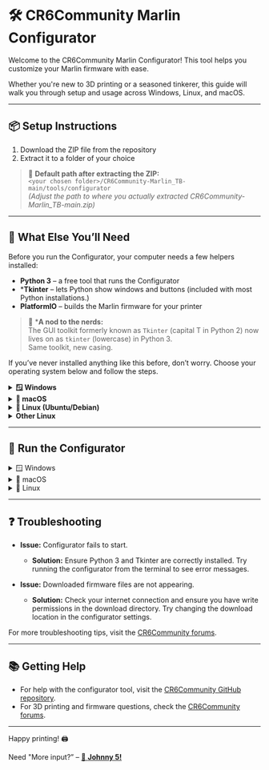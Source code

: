 # 🛠️ CR6Community Marlin Configurator

Welcome to the CR6Community Marlin Configurator! This tool helps you customize your Marlin firmware with ease.  

Whether you're new to 3D printing or a seasoned tinkerer, this guide will walk you through setup and usage across Windows, Linux, and macOS.

---

## 📦 Setup Instructions

1. Download the ZIP file from the repository
2. Extract it to a folder of your choice

> 📁 **Default path after extracting the ZIP:**  
> `<your chosen folder>/CR6Community-Marlin_TB-main/tools/configurator`  
> *(Adjust the path to where you actually extracted CR6Community-Marlin_TB-main.zip)*

---
## 🧰 What Else You’ll Need
Before you run the Configurator, your computer needs a few helpers installed:
- **Python 3** – a free tool that runs the Configurator
- ***Tkinter** – lets Python show windows and buttons (included with most Python installations.)
- **PlatformIO** – builds the Marlin firmware for your printer
> 🧠 ***A nod to the nerds:**  
> The GUI toolkit formerly known as `Tkinter` (capital T in Python 2) now lives on as `tkinter` (lowercase) in Python 3.  
> Same toolkit, new casing.

If you’ve never installed anything like this before, don’t worry. Choose your operating system below and follow the steps.


<details>
<summary><strong>🪟 Windows</strong></summary>

## 1. Install Python and Tkinter
### Step-by-step Instructions
1. Download Python 3 from the [official website](https://www.python.org/downloads/).
2. Run the installer.  **Important:** On the first screen, check the box that says "Add Python to PATH".
3. Proceed with the installation. On the "Optional Features" screen, ensure that "tcl/tk and IDLE" is selected (this installs Tkinter).
4. After installation, open the Command Prompt (Windows+R, type cmd) and type this into the Command window:
   ```sh
   python --version
   ```
   You should see a confirmation appear in the Command Window showing the version of python that is now installed.

   Now type:
   ```sh
   python -m tkinter
   ```
   If a small window appears, Tkinter is working. If you get an error, rerun the installer and make sure "tcl/tk and IDLE" is checked.

### Troubleshooting
- If you see `ImportError: No module named '_tkinter'`, rerun the Python installer and select "Modify", then ensure "tcl/tk and IDLE" is checked.
- If `python` is not recognized, you may need to add Python to your PATH manually or use `py` instead of `python`.

## 2. Install PlatformIO

PlatformIO is required to build Marlin firmware from source. You can install it either as a Python package (for command-line use) or as a Visual Studio Code extension.

### Step-by-step Instructions
1. Open the Command Prompt (Windows+R, type `cmd`, press Enter).
2. Install PlatformIO globally:
   ```sh
   python -m pip install --user platformio
   ```
3. After installation, check that PlatformIO is available, by typing this into the Command Window:
   ```sh
   platformio --version
   ```
   You should see the version number printed in the Command Window. 
   
### Troubleshooting   
   If you get an error like 'platformio is not recognized', platformio may not yet be in the path.  Close and reopen your Command Prompt, or log out and back in, and retry.

</details>

<details>
<summary><strong>🍏 macOS</strong></summary>

## 1. Install Python and Tkinter
### Step-by-step Instructions
1. Open Terminal.
2. Check your Python version:
   ```sh
   python3 --version
   python3 -m tkinter
   ```
   If a small window appears, Tkinter is working. If not, install Python 3 from [python.org](https://www.python.org/downloads/).
3. If you use Homebrew, you can also install Python 3 with:
   ```sh
   brew install python3
   ```
### Troubleshooting
- If you see `ModuleNotFoundError: No module named 'tkinter'`, try reinstalling Python from python.org, as some Homebrew builds may lack Tkinter.

## 2. Install PlatformIO

PlatformIO is required to build Marlin firmware from source. 
You can install it as a Python package.

### Step-by-step Instructions

1. Open Terminal (`Cmd + Space`, type `Terminal`, press Enter).
2. Install PlatformIO using pip:
   ```sh
   python3 -m pip install --user platformio
   ```
   If you're using Homebrew Python, you may need to use pip3 directly:
   ```sh
   pip3 install --user platformio
   ```
   After installation, verify PlatformIO is available:
   ```sh
   platformio --version
   ```
   You should see the version number printed in the Terminal.

### Troubleshooting

If you get an error like 'platformio' command not found, it may not be in your shell’s PATH yet.
Close and reopen Terminal, or restart your computer.

If the issue persists, try running PlatformIO directly from its install location:
```sh
~/.local/bin/platformio --version
```
To permanently fix the PATH, add this line to your shell profile (~/.zprofile, ~/.bash_profile, or ~/.zshrc depending on your shell):
```sh
export PATH="$HOME/.local/bin:$PATH"
```
Then restart Terminal for the change to take effect.

</details>

<details>
<summary><strong>🐧 Linux (Ubuntu/Debian)</strong></summary>

## 1. Install Python and Tkinter
### Step-by-step Instructions
1. Open Terminal.
2. Update your package list:
   ```sh
   sudo apt update
   ```
3. Install Python 3 and Tkinter:
   ```sh
   sudo apt install python3 python3-tk
   ```
4. Check installation:
   ```sh
   python3 --version
   python3 -m tkinter
   ```
   If a small window appears, Tkinter is working.

### Troubleshooting
- If you see `ModuleNotFoundError: No module named 'tkinter'`, make sure you installed `python3-tk`.
- On other distributions, the package name may be `tk` or `tkinter`.

## 2. Install PlatformIO

PlatformIO is required to build Marlin firmware from source. You can install it either as a Python package (for command-line use) or as a Visual Studio Code extension.

### Step-by-step Instructions
1. Open the Command Prompt (Windows+R, type `cmd`, press Enter).
2. Install PlatformIO globally:
   ```sh
   python -m pip install --user platformio
   ```
3. After installation, check that PlatformIO is available, by typing this into the Command Window:
   ```sh
   platformio --version
   ```
   You should see the version number printed. If you get an error, close and reopen your Command Prompt, or log out and back in.

## Troubleshooting
If you get an error like 'platformio: command not found', it may not be in your shell’s PATH yet.
- Restart your terminal session — sometimes the PATH update takes effect only after logging out or reopening the terminal.
- Try running PlatformIO directly from its install location:
```sh
~/.local/bin/platformio --version
```
Add PlatformIO to your PATH manually by editing your shell profile. Depending on your shell, open one of the following files:

~/.bashrc (for Bash)

~/.zshrc (for Zsh)

~/.profile (for general login shells)

Then add this line at the end:
```sh
export PATH="$HOME/.local/bin:$PATH"
```
Apply the changes by running:
```sh
source ~/.bashrc
```
(or the appropriate file for your shell)

After that, retry:
```sh
platformio --version
```
You should see the version number printed. If not, double-check the installation path and shell configuration.

</details>

<details>
<summary><strong>Other Linux</strong></summary>

- Use your package manager to install Python 3 and Tkinter. For example, on Fedora:
  ```sh
  sudo dnf install python3 python3-tkinter
  ```
- On Arch Linux:
  ```sh
  sudo pacman -S python tk
  ```
- Always check with:
  ```sh
  python3 -m tkinter
  ```
### Troubleshooting

Rather than try to document precise instructions for troubleshooting installation on other multiple other Linux distros, I will leave you with these wisdoms and my best wishes:

🐧 Platform-Specific Considerations

1. Package Manager Differences

Ubuntu/Debian: Uses apt for installing dependencies.

Fedora/RHEL: Uses dnf or yum.

Arch Linux: Uses pacman.

If PlatformIO or Python dependencies were installed via a package manager, the install location might differ.

2. Shell Defaults

Ubuntu typically defaults to bash, while newer distros (like Fedora or Arch) may default to zsh or fish.

That affects which profile file you need to edit (.bashrc, .zshrc, etc.).

3. User Directory Structure

Some distros use different conventions for where user-installed binaries go. While ~/.local/bin is common, others might use:

~/bin

/usr/local/bin

Or even custom paths set by the user or system policies.

4. SELinux or AppArmor Restrictions

On Fedora or RHEL, SELinux might block execution from certain directories unless explicitly allowed.

Ubuntu uses AppArmor, which can also restrict access depending on the profile.

5. Systemd vs. Init

If you're automating PlatformIO tasks or launching services, the init system (e.g., systemd vs. SysVinit) might affect how you configure those.

</details>

---

## 🚀 Run the Configurator

<details>
<summary>🪟 Windows</summary>

**🟢 Option 1: Using the Terminal**

1. Press `Windows + R`, type `cmd`, and press Enter  
2. In the terminal window, type:
   ```sh
   cd "<your chosen folder>\CR6Community-Marlin_TB-main\tools\configurator"
   python -m configurator.py
   ```
3. Follow the on-screen instructions to select your firmware version and configuration options.
4. Once configured, download the customized firmware files.

**🟢 Option 2: Using the File Explorer**

1. Open File Explorer and navigate to the configurator folder:
   `<your chosen folder>\CR6Community-Marlin_TB-main\tools\configurator`
2. Double-click on `configurator.py` to run the tool.
3. Follow the on-screen instructions to select your firmware version and configuration options.
4. Once configured, download the customized firmware files.

</details>

<details>
<summary>🍏 macOS</summary>

**🟢 Option 1: Using the Terminal**

1. Open the Terminal application.
2. In the terminal window, type:
   ```sh
   cd "<your chosen folder>/CR6Community-Marlin_TB-main/tools/configurator"
   python3 -m configurator.py
   ```
3. Follow the on-screen instructions to select your firmware version and configuration options.
4. Once configured, download the customized firmware files.

**🟢 Option 2: Using the Finder**

1. Open Finder and navigate to the configurator folder:
   `<your chosen folder>/CR6Community-Marlin_TB-main/tools/configurator`
2. Double-click on `configurator.py` to run the tool.
3. Follow the on-screen instructions to select your firmware version and configuration options.
4. Once configured, download the customized firmware files.

</details>

<details>
<summary>🐧 Linux</summary>

**🟢 Option 1: Using the Terminal**

1. Open a terminal window.
2. In the terminal, type:
   ```sh
   cd "<your chosen folder>/CR6Community-Marlin_TB-main/tools/configurator"
   python3 -m configurator.py
   ```
3. Follow the on-screen instructions to select your firmware version and configuration options.
4. Once configured, download the customized firmware files.

**🟢 Option 2: Using the File Manager**

1. Open your file manager and navigate to the configurator folder:
   `<your chosen folder>/CR6Community-Marlin_TB-main/tools/configurator`
2. Double-click on `configurator.py` to run the tool.
3. Follow the on-screen instructions to select your firmware version and configuration options.
4. Once configured, download the customized firmware files.

</details>

---

## ❓ Troubleshooting

- **Issue:** Configurator fails to start.
  - **Solution:** Ensure Python 3 and Tkinter are correctly installed. Try running the configurator from the terminal to see error messages.

- **Issue:** Downloaded firmware files are not appearing.
  - **Solution:** Check your internet connection and ensure you have write permissions in the download directory. Try changing the download location in the configurator settings.

For more troubleshooting tips, visit the [CR6Community forums](https://community.cr6.com).

---

## 📚 Getting Help

- For help with the configurator tool, visit the [CR6Community GitHub repository](https://github.com/CR6Community/CR6Community-Marlin_TB/issues).
- For 3D printing and firmware questions, check the [CR6Community forums](https://community.cr6.com).

---

Happy printing! 🖨️


Need "More input?” – <a href="./README_tldr-not.md" title="Input overload initiated!">🤖 <strong>Johnny 5!</strong></a>